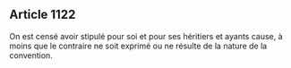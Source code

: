 Article 1122
----
On est censé avoir stipulé pour soi et pour ses héritiers et ayants cause, à
moins que le contraire ne soit exprimé ou ne résulte de la nature de la
convention.
